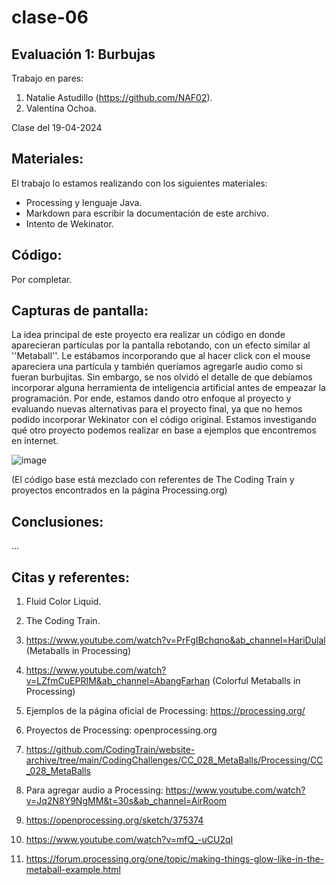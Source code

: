 # clase-06

## Evaluación 1: Burbujas

Trabajo en pares: 

1. Natalie Astudillo (https://github.com/NAF02).
2. Valentina Ochoa. 

Clase del 19-04-2024

## Materiales:

El trabajo lo estamos realizando con los siguientes materiales: 

- Processing y lenguaje Java.
- Markdown para escribir la documentación de este archivo.
- Intento de Wekinator. 

## Código: 

Por completar. 

## Capturas de pantalla: 

La idea principal de este proyecto era realizar un código en donde aparecieran partículas por la pantalla rebotando, con un efecto similar al ''Metaball''. Le estábamos incorporando que al hacer click con el mouse apareciera una partícula y también queríamos agregarle audio como si fueran burbujitas. Sin embargo, se nos olvidó el detalle de que debíamos incorporar alguna herramienta de inteligencia artificial antes de empeazar la programación. Por ende, estamos dando otro enfoque al proyecto y evaluando nuevas alternativas para el proyecto final, ya que no hemos podido incorporar Wekinator con el código original. Estamos investigando qué otro proyecto podemos realizar en base a ejemplos que encontremos en internet. 

![image](https://github.com/ValentinaOchoa09/audiv027-2024-1/assets/127344361/f8a19248-d97c-408b-a4a4-42770f6a0e3b)

(El código base está mezclado con referentes de The Coding Train y proyectos encontrados en la página Processing.org) 

## Conclusiones:

...

## Citas y referentes: 

1. Fluid Color Liquid.
  
2. The Coding Train.
   
3. https://www.youtube.com/watch?v=PrFgIBchqno&ab_channel=HariDulal (Metaballs in Processing)
   
4. https://www.youtube.com/watch?v=LZfmCuEPRIM&ab_channel=AbangFarhan (Colorful Metaballs in Processing)
   
5.  Ejemplos de la página oficial de Processing: https://processing.org/
   
6.  Proyectos de Processing: openprocessing.org
   
7.  https://github.com/CodingTrain/website-archive/tree/main/CodingChallenges/CC_028_MetaBalls/Processing/CC_028_MetaBalls
   
8. Para agregar audio a Processing: https://www.youtube.com/watch?v=Jq2N8Y9NgMM&t=30s&ab_channel=AirRoom

9. https://openprocessing.org/sketch/375374
    
10. https://www.youtube.com/watch?v=mfQ_-uCU2qI
  
12. https://forum.processing.org/one/topic/making-things-glow-like-in-the-metaball-example.html

